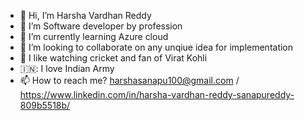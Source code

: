 * 👋 Hi, I’m Harsha Vardhan Reddy
* 👀 I’m Software developer by profession
* 🌱 I’m currently learning Azure cloud
* 💞️ I’m looking to collaborate on any unqiue idea for implementation
* :cricket_game: I like watching cricket and fan of Virat Kohli
* 🇮🇳: I love Indian Army
* 📫 How to reach me? harshasanapu100@gmail.com / https://www.linkedin.com/in/harsha-vardhan-reddy-sanapureddy-809b5518b/


<!--
**harshasanapu100/harshasanapu100** is a ✨ _special_ ✨ repository because its `README.md` (this file) appears on your GitHub profile.

Here are some ideas to get you started:

- 🔭 I’m currently working on ...
- 🌱 I’m currently learning ...
- 👯 I’m looking to collaborate on ...
- 🤔 I’m looking for help with ...
- 💬 Ask me about ...
- 📫 How to reach me: ...
- 😄 Pronouns: ...
- ⚡ Fun fact: ...
-->
